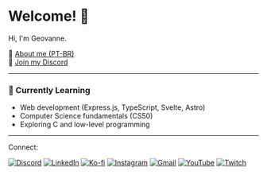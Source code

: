 # Welcome! 🪽

Hi, I'm Geovanne.

📄 [About me (PT-BR)](https://docs.google.com/document/d/1tu95qrKO8qnXUlHcNdNii42xAG8SCOsiubR-etksujY/preview)  
💬 [Join my Discord](https://discord.gg/ahMyUguT8v)  

---

### 🌱 Currently Learning
- Web development (Express.js, TypeScript, Svelte, Astro)  
- Computer Science fundamentals (CS50)  
- Exploring C and low-level programming  

---

Connect:

[![Discord](https://img.shields.io/badge/Discord-%235865F2.svg?&logo=discord&logoColor=white)](https://discord.com/invite/ahMyUguT8v)
[![LinkedIn](https://custom-icon-badges.demolab.com/badge/LinkedIn-0A66C2?logo=linkedin-white&logoColor=fff)](https://www.linkedin.com/in/gvnwv/)
[![Ko-fi](https://img.shields.io/badge/Ko--fi-FF5E5B?logo=ko-fi&logoColor=white)](https://ko-fi.com/tposeprogrammer)
[![Instagram](https://img.shields.io/badge/Instagram-%23E4405F.svg?logo=Instagram&logoColor=white)](https://www.instagram.com/tpose.dev)
[![Gmail](https://img.shields.io/badge/Gmail-D14836?logo=gmail&logoColor=white)](mailto:geoxp98@gmail.com)
[![YouTube](https://img.shields.io/badge/YouTube-%23FF0000.svg?logo=YouTube&logoColor=white)](https://www.youtube.com/@tposedev)
[![Twitch](https://img.shields.io/badge/Twitch-%239146FF.svg?logo=Twitch&logoColor=white)](https://www.twitch.tv/tpose_dev)

